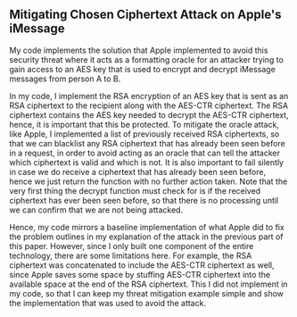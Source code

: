 ## Mitigating Chosen Ciphertext Attack on Apple's iMessage

My code implements the solution that Apple implemented to avoid this security threat where it acts as a formatting oracle for an attacker trying to gain access to an AES key that is used to encrypt and decrypt iMessage messages from person A to B.

In my code, I implement the RSA encryption of an AES key that is sent as an RSA ciphertext to the recipient along with the AES-CTR ciphertext. The RSA ciphertext contains the AES key needed to decrypt the AES-CTR ciphertext, hence, it is important that this be protected. To mitigate the oracle attack, like Apple, I implemented a list of previously received RSA ciphertexts, so that we can blacklist any RSA ciphertext that has already been seen before in a request, in order to avoid acting as an oracle that can tell the attacker which ciphertext is valid and which is not. It is also important to fail silently in case we do receive a ciphertext that has already been seen before, hence we just return the function with no further action taken. Note that the very first thing the decrypt function must check for is if the received ciphertext has ever been seen before, so that there is no processing until we can confirm that we are not being attacked.

Hence, my code mirrors a baseline implementation of what Apple did to fix the problem outlines in my explanation of the attack in the previous part of this paper. However, since I only built one component of the entire technology, there are some limitations here. For example, the RSA ciphertext was concatenated to include the AES-CTR ciphertext as well, since Apple saves some space by stuffing AES-CTR ciphertext into the available space at the end of the RSA ciphertext. This I did not implement in my code, so that I can keep my threat mitigation example simple and show the implementation that was used to avoid the attack.
